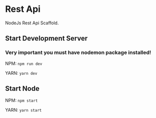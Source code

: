 # Rest Api

NodeJs Rest Api Scaffold.

## Start Development Server

### Very important you must have nodemon package installed!

NPM: ```npm run dev```

YARN: ```yarn dev```

## Start Node

NPM: ```npm start```

YARN: ```yarn start```
